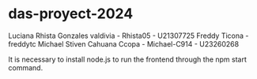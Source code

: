# das-proyect-2024
Luciana Rhista Gonzales valdivia -   Rhista05    -  U21307725
Freddy Ticona - freddytc
Michael Stiven Cahuana Ccopa - Michael-C914 - U23260268

It is necessary to install node.js to run the frontend through the npm start command.
